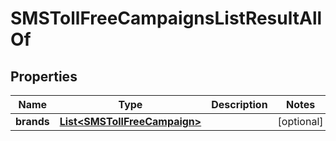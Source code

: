 

# SMSTollFreeCampaignsListResultAllOf


## Properties

Name | Type | Description | Notes
------------ | ------------- | ------------- | -------------
**brands** | [**List&lt;SMSTollFreeCampaign&gt;**](SMSTollFreeCampaign.md) |  |  [optional]



